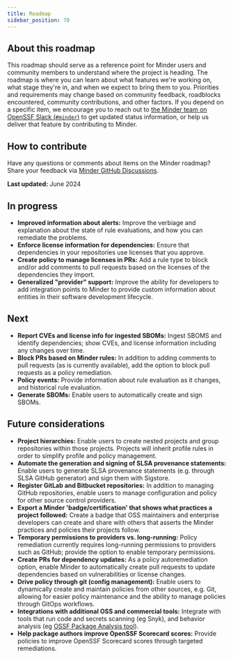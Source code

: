 ```yaml
---
title: Roadmap
sidebar_position: 70
---
```


## About this roadmap

This roadmap should serve as a reference point for Minder users and community
members to understand where the project is heading. The roadmap is where you can
learn about what features we're working on, what stage they're in, and when we
expect to bring them to you. Priorities and requirements may change based on
community feedback, roadblocks encountered, community contributions, and other
factors. If you depend on a specific item, we encourage you to reach out to
[the Minder team on OpenSSF Slack
(`#minder`)](https://openssf.slack.com/archives/C07SP9RSM2L) to get updated
status information, or help us deliver that feature by contributing to Minder.

## How to contribute

Have any questions or comments about items on the Minder roadmap? Share your
feedback via
[Minder GitHub Discussions](https://github.com/mindersec/minder/discussions).

**Last updated:** June 2024

## In progress

- **Improved information about alerts:** Improve the verbiage and explanation
  about the state of rule evaluations, and how you can remediate the problems.
- **Enforce license information for dependencies:** Ensure that dependencies in
  your repositories use licenses that you approve.
- **Create policy to manage licenses in PRs:** Add a rule type to block and/or
  add comments to pull requests based on the licenses of the dependencies they
  import.
- **Generalized "provider" support:** Improve the ability for developers to add
  integration points to Minder to provide custom information about entities in
  their software development lifecycle.

## Next

- **Report CVEs and license info for ingested SBOMs:**
  Ingest SBOMS and identify dependencies; show CVEs, and license information
  including any changes over time.
- **Block PRs based on Minder rules:** In addition to adding comments to pull
  requests (as is currently available), add the option to block pull requests
  as a policy remediation.
- **Policy events:** Provide information about rule evaluation as it changes,
  and historical rule evaluation.
- **Generate SBOMs:** Enable users to automatically create and sign SBOMs.

## Future considerations

- **Project hierarchies:** Enable users to create nested projects and group
  repositories within those projects. Projects will inherit profile rules in
  order to simplify profile and policy management.
- **Automate the generation and signing of SLSA provenance statements:** Enable
  users to generate SLSA provenance statements (e.g. through SLSA GitHub
  generator) and sign them with Sigstore.
- **Register GitLab and Bitbucket repositories:** In addition to managing GitHub
  repositories, enable users to manage configuration and policy for other source
  control providers.
- **Export a Minder 'badge/certification' that shows what practices a project
  followed:** Create a badge that OSS maintainers and enterprise developers can
  create and share with others that asserts the Minder practices and policies
  their projects follow.
- **Temporary permissions to providers vs. long-running:** Policy remediation
  currently requires long-running permissions to providers such as GitHub;
  provide the option to enable temporary permissions.
- **Create PRs for dependency updates:** As a policy autoremediation option,
  enable Minder to automatically create pull requests to update dependencies
  based on vulnerabilities or license changes.
- **Drive policy through git (config management):** Enable users to dynamically
  create and maintain policies from other sources, e.g. Git, allowing for easier
  policy maintenance and the ability to manage policies through GitOps
  workflows.
- **Integrations with additional OSS and commercial tools:** Integrate with
  tools that run code and secrets scanning (eg Snyk), and behavior analysis (eg
  [OSSF Package Analysis tool](https://github.com/ossf/package-analysis)).
- **Help package authors improve OpenSSF Scorecard scores:** Provide policies
  to improve OpenSSF Scorecard scores through targeted remediations.
